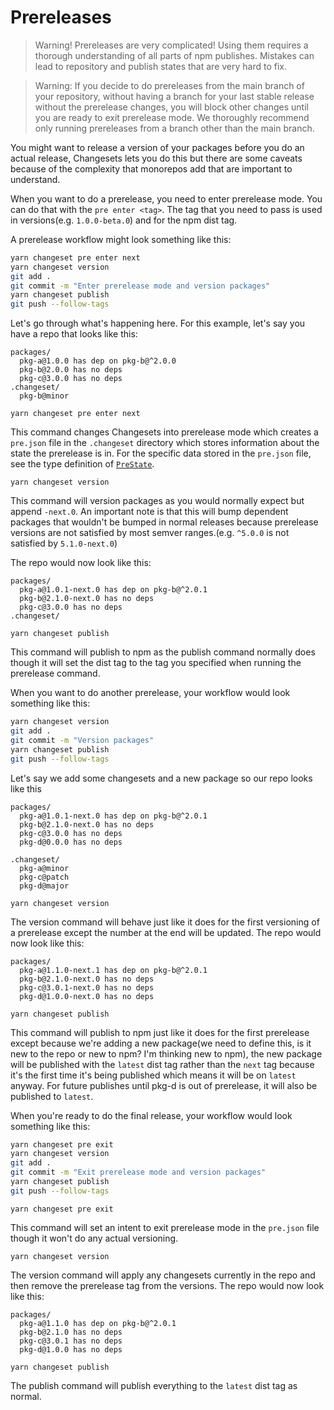 # Prereleases

> Warning! Prereleases are very complicated! Using them requires a thorough understanding of all parts of npm publishes. Mistakes can lead to repository and publish states that are very hard to fix.

> Warning: If you decide to do prereleases from the main branch of your repository, without having a branch for your last stable release without the prerelease changes, you will block other changes until you are ready to exit prerelease mode. We thoroughly recommend only running prereleases from a branch other than the main branch.

You might want to release a version of your packages before you do an actual release, Changesets lets you do this but there are some caveats because of the complexity that monorepos add that are important to understand.

When you want to do a prerelease, you need to enter prerelease mode. You can do that with the `pre enter <tag>`. The tag that you need to pass is used in versions(e.g. `1.0.0-beta.0`) and for the npm dist tag.

A prerelease workflow might look something like this:

```bash
yarn changeset pre enter next
yarn changeset version
git add .
git commit -m "Enter prerelease mode and version packages"
yarn changeset publish
git push --follow-tags
```

Let's go through what's happening here. For this example, let's say you have a repo that looks like this:

```
packages/
  pkg-a@1.0.0 has dep on pkg-b@^2.0.0
  pkg-b@2.0.0 has no deps
  pkg-c@3.0.0 has no deps
.changeset/
  pkg-b@minor
```

```
yarn changeset pre enter next
```

This command changes Changesets into prerelease mode which creates a `pre.json` file in the `.changeset` directory which stores information about the state the prerelease is in. For the specific data stored in the `pre.json` file, see the type definition of [`PreState`](https://github.com/remix-run/changesets/tree/main/packages/changesets/src/types.ts).

```
yarn changeset version
```

This command will version packages as you would normally expect but append `-next.0`. An important note is that this will bump dependent packages that wouldn't be bumped in normal releases because prerelease versions are not satisfied by most semver ranges.(e.g. `^5.0.0` is not satisfied by `5.1.0-next.0`)

The repo would now look like this:

```
packages/
  pkg-a@1.0.1-next.0 has dep on pkg-b@^2.0.1
  pkg-b@2.1.0-next.0 has no deps
  pkg-c@3.0.0 has no deps
.changeset/
```

```
yarn changeset publish
```

This command will publish to npm as the publish command normally does though it will set the dist tag to the tag you specified when running the prerelease command.

When you want to do another prerelease, your workflow would look something like this:

```bash
yarn changeset version
git add .
git commit -m "Version packages"
yarn changeset publish
git push --follow-tags
```

Let's say we add some changesets and a new package so our repo looks like this

```
packages/
  pkg-a@1.0.1-next.0 has dep on pkg-b@^2.0.1
  pkg-b@2.1.0-next.0 has no deps
  pkg-c@3.0.0 has no deps
  pkg-d@0.0.0 has no deps

.changeset/
  pkg-a@minor
  pkg-c@patch
  pkg-d@major
```

```
yarn changeset version
```

The version command will behave just like it does for the first versioning of a prerelease except the number at the end will be updated. The repo would now look like this:

```
packages/
  pkg-a@1.1.0-next.1 has dep on pkg-b@^2.0.1
  pkg-b@2.1.0-next.0 has no deps
  pkg-c@3.0.1-next.0 has no deps
  pkg-d@1.0.0-next.0 has no deps
```

```
yarn changeset publish
```

This command will publish to npm just like it does for the first prerelease except because we're adding a new package(we need to define this, is it new to the repo or new to npm? I'm thinking new to npm), the new package will be published with the `latest` dist tag rather than the `next` tag because it's the first time it's being published which means it will be on `latest` anyway. For future publishes until pkg-d is out of prerelease, it will also be published to `latest`.

When you're ready to do the final release, your workflow would look something like this:

```bash
yarn changeset pre exit
yarn changeset version
git add .
git commit -m "Exit prerelease mode and version packages"
yarn changeset publish
git push --follow-tags
```

```
yarn changeset pre exit
```

This command will set an intent to exit prerelease mode in the `pre.json` file though it won't do any actual versioning.

```
yarn changeset version
```

The version command will apply any changesets currently in the repo and then remove the prerelease tag from the versions. The repo would now look like this:

```
packages/
  pkg-a@1.1.0 has dep on pkg-b@^2.0.1
  pkg-b@2.1.0 has no deps
  pkg-c@3.0.1 has no deps
  pkg-d@1.0.0 has no deps
```

```
yarn changeset publish
```

The publish command will publish everything to the `latest` dist tag as normal.
